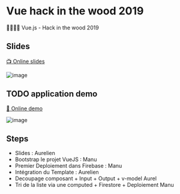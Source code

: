 # Vue hack in the wood 2019

👨🏻‍💻🌲 Vue.js - Hack in the wood 2019

## Slides

<a href="https://aurelien-loyer.fr/vue-hack-in-the-wood-2019/" target="_blank">📺 Online slides</a>

![image](https://user-images.githubusercontent.com/3717296/61711491-7bf4a700-ad54-11e9-800e-6d0a999e6e41.png)

## TODO application demo

<a href="https://vue-todo-3f0b8.firebaseapp.com" target="_blank">🧾 Online demo</a>

![image](https://user-images.githubusercontent.com/3717296/61711533-8d3db380-ad54-11e9-8712-b5d82ef8c9e0.png)

## Steps

- Slides : Aurelien
- Bootstrap le projet VueJS : Manu
- Premier Deploiement dans Firebase : Manu
- Intégration du Template : Aurelien
- Decoupage composant + Input + Output + v-model Aurel
- Tri de la liste via une computed + Firestore + Deploiement Manu

